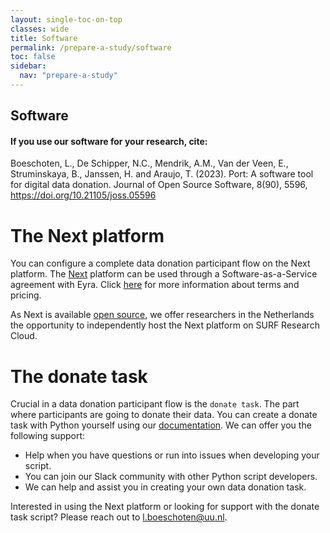 ```yaml
---
layout: single-toc-on-top
classes: wide
title: Software
permalink: /prepare-a-study/software
toc: false
sidebar:
  nav: "prepare-a-study"
---
```

## Software

<div class="notice--info">
  <h4>If you use our software for your research, cite:</h4>
  <p> Boeschoten, L., De Schipper, N.C., Mendrik, A.M., Van der Veen, E., Struminskaya, B., Janssen, H. and Araujo, T. (2023). Port: A software tool for digital data donation. Journal of Open Source Software, 8(90), 5596, <a href="https://doi.org/10.21105/joss.05596">https://doi.org/10.21105/joss.05596</a></p>
</div>

# The Next platform
You can configure a complete data donation participant flow on the Next platform. The [Next](https://next.eyra.co/) platform can be used through a Software-as-a-Service agreement with Eyra. Click [here](https://www.eyra.co/projects/data-donation) for more information about terms and pricing. 

As Next is available [open source](https://github.com/eyra/mono), we offer researchers in the Netherlands the opportunity to independently host the Next platform on SURF Research Cloud. 

# The donate task
Crucial in a data donation participant flow is the `donate task`. The part where participants are going to donate their data.
You can create a donate task with Python yourself using our [documentation](https://d3i-infra.github.io/data-donation-task/). We can offer you the following support: 
-	Help when you have questions or run into issues when developing your script. 
-	You can join our Slack community with other Python script developers.
-   We can help and assist you in creating your own data donation task.

Interested in using the Next platform or looking for support with the donate task script? Please reach out to l.boeschoten@uu.nl.
